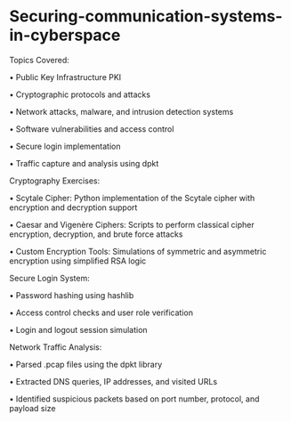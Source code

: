 # Securing-communication-systems-in-cyberspace


 Topics Covered:

 
• Public Key Infrastructure PKI


• Cryptographic protocols and attacks


• Network attacks, malware, and intrusion detection systems


• Software vulnerabilities and access control


• Secure login implementation


• Traffic capture and analysis using dpkt






 Cryptography Exercises:
 
• Scytale Cipher: Python implementation of the Scytale cipher with encryption and decryption support


• Caesar and Vigenère Ciphers: Scripts to perform classical cipher encryption, decryption, and brute force attacks


• Custom Encryption Tools: Simulations of symmetric and asymmetric encryption using simplified RSA logic








 Secure Login System:
 
• Password hashing using hashlib

• Access control checks and user role verification

• Login and logout session simulation





 Network Traffic Analysis:
 
• Parsed .pcap files using the dpkt library

• Extracted DNS queries, IP addresses, and visited URLs

• Identified suspicious packets based on port number, protocol, and payload size



